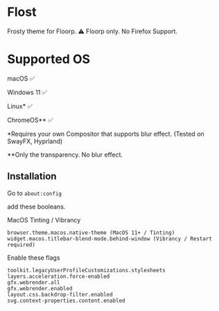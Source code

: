 # Flost
Frosty theme for Floorp. 
⚠️ Floorp only. No Firefox Support. 

# Supported OS

macOS ✅

Windows 11 ✅ 

Linux* ✅

ChromeOS** ✅

*Requires your own Compositor that supports blur effect. (Tested on SwayFX, Hyprland)

**Only the transparency. No blur effect. 

## Installation 
Go to `about:config`

add these booleans. 

MacOS Tinting / Vibrancy

    browser.theme.macos.native-theme (MacOS 11+ / Tinting)
    widget.macos.titlebar-blend-mode.behind-window (Vibrancy / Restart required)

Enable these flags

    toolkit.legacyUserProfileCustomizations.stylesheets
    layers.acceleration.force-enabled
    gfx.webrender.all
    gfx.webrender.enabled
    layout.css.backdrop-filter.enabled
    svg.context-properties.content.enabled

